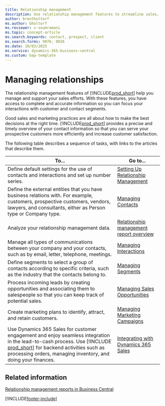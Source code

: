 ```yaml
---
title: Relationship management
description: Use relationship management features to streamline sales, access detailed contact and prospect information, and improve customer service efficiency.
author: brentholtorf
ms.author: bholtorf
ms.reviewer: v-soumramani
ms.topic: concept-article
ms.search.keywords: contact, prospect, client
ms.search.forms: 9076, 9026
ms.date: 10/03/2025
ms.service: dynamics-365-business-central
ms.custom: bap-template
---
```


# Managing relationships

The relationship management features of [!INCLUDE[prod_short](includes/prod_short.md)] help you manage and support your sales efforts. With these features, you have access to complete and accurate information so you can focus your interactions with customer and contact segments.

Good sales and marketing practices are all about how to make the best decisions at the right time. [!INCLUDE[prod_short](includes/prod_short.md)] provides a precise and timely overview of your contact information so that you can serve your prospective customers more efficiently and increase customer satisfaction.

The following table describes a sequence of tasks, with links to the articles that describe them.  

| To... | Go to... |
|--|--|
| Define default settings for the use of contacts and interactions and set up number series. | [Setting Up Relationship Management](marketing-setup-marketing.md) |
| Define the external entities that you have business relations with. For example, customers, prospective customers, vendors, lawyers, and consultants, either as Person type or Company type. | [Managing Contacts](marketing-contacts.md) |
| Analyze your relationship management data. | [Relationship management report overview](marketing-reports.md) |
| Manage all types of communications between your company and your contacts, such as by email, letter, telephone, meetings. | [Managing Interactions](marketing-interactions.md) |
| Define segments to select a group of contacts according to specific criteria, such as the industry that the contacts belong to. | [Managing Segments](marketing-segments.md) |
| Process incoming leads by creating opportunities and associating them to salespeople so that you can keep track of potential sales. | [Managing Sales Opportunities](marketing-manage-sales-opportunities.md) |
| Create marketing plans to identify, attract, and retain customers. | [Managing Marketing Campaigns](marketing-campaigns.md) |
| Use Dynamics 365 Sales for customer engagement and enjoy seamless integration in the lead-to-cash process. Use [!INCLUDE [prod_short](includes/prod_short.md)] for backend activities such as processing orders, managing inventory, and doing your finances. | [Integrating with Dynamics 365 Sales](marketing-integrate-dynamicscrm.md) |

## Related information

[Relationship management reports in Business Central](marketing-reports.md)

[!INCLUDE[footer-include](includes/footer-banner.md)]

